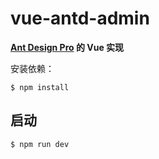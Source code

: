 # vue-antd-admin
**[Ant Design Pro](https://github.com/ant-design/ant-design-pro) 的 Vue 实现**
 
安装依赖：
```
$ npm install
```
## 启动
```
$ npm run dev
``` 